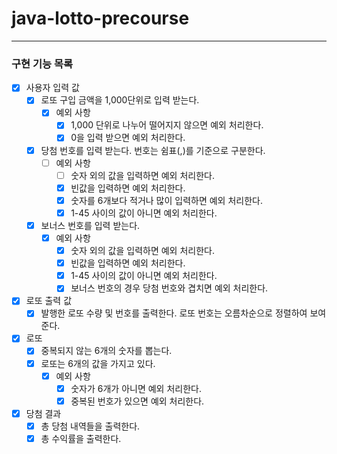 # java-lotto-precourse

---
### 구현 기능 목록
- [x] 사용자 입력 값
    - [x] 로또 구입 금액을 1,000단위로 입력 받는다.
        - [x] 예외 사항
            - [x] 1,000 단위로 나누어 떨어지지 않으면 예외 처리한다.
            - [x] 0을 입력 받으면 예외 처리한다.
    - [x] 당첨 번호를 입력 받는다. 번호는 쉼표(,)를 기준으로 구분한다.
        - [ ] 예외 사항
            - [ ] 숫자 외의 값을 입력하면 예외 처리한다.
            - [x] 빈값을 입력하면 예외 처리한다.
            - [x] 숫자를 6개보다 적거나 많이 입력하면 예외 처리한다.
            - [x] 1-45 사이의 값이 아니면 예외 처리한다.
    - [x] 보너스 번호를 입력 받는다.
        - [x] 예외 사항
            - [x] 숫자 외의 값을 입력하면 예외 처리한다.
            - [x] 빈값을 입력하면 예외 처리한다.
            - [x] 1-45 사이의 값이 아니면 예외 처리한다.
            - [x] 보너스 번호의 경우 당첨 번호와 겹치면 예외 처리한다.
- [x] 로또 출력 값
    - [x] 발행한 로또 수량 및 번호를 출력한다. 로또 번호는 오름차순으로 정렬하여 보여준다.
- [x] 로또
    - [x] 중복되지 않는 6개의 숫자를 뽑는다.
    - [x] 로또는 6개의 값을 가지고 있다.
        - [x] 예외 사항
            - [x] 숫자가 6개가 아니면 예외 처리한다.
            - [x] 중복된 번호가 있으면 예외 처리한다.
- [x] 당첨 결과
    - [x] 총 당첨 내역들을 출력한다.
    - [x] 총 수익률을 출력한다.

